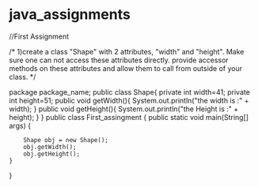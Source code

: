 # java_assignments
//First Assignment 



/*
1)create a class "Shape" with 2 attributes, "width" and "height". Make sure one can not access these attributes directly.
provide accessor methods on these attributes and allow them to call from outside of your class.
*/


package package_name;
public class Shape{
        private int width=41;
        private int height=51;
        public void getWidth(){
            System.out.println("the width is :" + width);
        }
        public void getHeight(){
            System.out.println("the Height is :" + height);
        }
    }
 public class First_assingment {
    public static void main(String[] args) {
    
        Shape obj = new Shape();
        obj.getWidth();
        obj.getHeight();
    }
}
